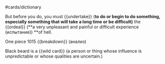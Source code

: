 #cards/dictionary 

But before you do, you must {{undertake}} (**to do or begin to do something, especially something that will take a long time or be difficult)** the {{ordeal}} (**a very unpleasant and painful or difficult experience (испытание)) **of hell. <!--SR:!2024-02-12,31,270!2024-02-01,3,255-->

One piece 1015 {{breakdown}} (анализ) 

Black beard is a {{wild card}} (a person or thing whose influence is unpredictable or whose qualities are uncertain.) <!--SR:!2024-02-04,10,272-->